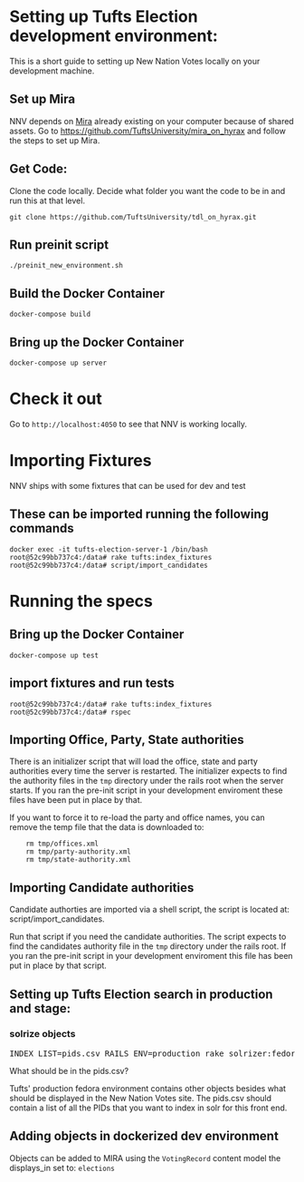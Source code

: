 # Setting up Tufts Election development environment:

This is a short guide to setting up New Nation Votes locally on your development machine.

##  Set up Mira
NNV depends on [Mira](https://github.com/TuftsUniversity/mira_on_hyrax) already existing on your computer because of shared assets.
Go to https://github.com/TuftsUniversity/mira_on_hyrax and follow the steps to set up Mira.

## Get Code:
Clone the code locally. Decide what folder you want the code to be in and run this at that level.
```
git clone https://github.com/TuftsUniversity/tdl_on_hyrax.git
```

## Run preinit script
`./preinit_new_environment.sh`

## Build the Docker Container
```
docker-compose build
```

## Bring up the Docker Container
```
docker-compose up server
```

# Check it out
Go to `http://localhost:4050` to see that NNV is working locally.

# Importing Fixtures
NNV ships with some fixtures that can be used for dev and test

## These can be imported running the following commands

```
docker exec -it tufts-election-server-1 /bin/bash
root@52c99bb737c4:/data# rake tufts:index_fixtures
root@52c99bb737c4:/data# script/import_candidates
```



# Running the specs

## Bring up the Docker Container
```
docker-compose up test
```

## import fixtures and run tests
```
root@52c99bb737c4:/data# rake tufts:index_fixtures
root@52c99bb737c4:/data# rspec
```

## Importing Office, Party, State authorities

There is an initializer script that will load the office, state and party authorities every time the server is restarted.  The initializer expects to find the authority files in the `tmp` directory under the rails root when the server starts. If you ran the pre-init script in your development enviroment these files have been put in place by that.

If you want to force it to re-load the party and office names, you can remove the temp file that the data is downloaded to:

```
    rm tmp/offices.xml
    rm tmp/party-authority.xml
    rm tmp/state-authority.xml
```

## Importing Candidate authorities

Candidate authorties are imported via a shell script, the script is located at:
    script/import_candidates.

Run that script if you need the candidate authorities.  The script expects to find the candidates authority file in the `tmp` directory under the rails root. If you ran the pre-init script in your development enviroment this file has been put in place by that script.


## Setting up Tufts Election search in production and stage:
### solrize objects
  <pre>INDEX_LIST=pids.csv RAILS_ENV=production rake solrizer:fedora:solrize_objects</pre>

What should be in the pids.csv?

Tufts' production fedora environment contains other objects besides what should be displayed in the New Nation Votes site.  The pids.csv should contain a list of all the PIDs that you want to index in solr for this front end.

## Adding objects in dockerized dev environment
Objects can be added to MIRA using the `VotingRecord` content model the displays_in set to: `elections`
